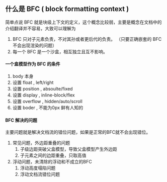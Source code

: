 
## 什么是 BFC ( block formatting context ) 

简单点说 BFC 就是块级上下文的定义，这个概念比较弱，主要是概念在文档中的介绍翻译并不容易，大致可以理解为 
1. BFC 只对子元素负责，不对其孙或者更后代的负责。 （只要正确嵌套的 BFC 不会出现渲染的问题）
2. 每一个 BFC 是一个沙盒，相互独立且互不影响。

#### 一个盒模型作为 BFC 的条件

1. body 本身
2. 设置 float , left/right
3. 设置 position , absoulte/fixed
4. 设置 display , inline-block/flex
5. 设置 overflow , hidden/auto/scroll
6. 设置 boder , 不能为0px  鲜有人知的

#### BFC 解决的问题 

   主要问题就是解决文档流的错位问题，如果是正常的BFC就不会出现错位。

1. 常见问题，外边距重叠的问题 
   1. 子级边距突破父盒模型，导致父盒模型产生外边距
   2. 子元素之间的边距重叠，只取高值
2. 浮动问题，未清除的浮动和不成立的BFC 
   1. 浮动高度塌陷问题
   2. 浮动文档流错位问题




